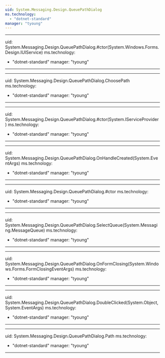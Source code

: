 ```yaml
---
uid: System.Messaging.Design.QueuePathDialog
ms.technology: 
  - "dotnet-standard"
manager: "tyoung"
---
```


---
uid: System.Messaging.Design.QueuePathDialog.#ctor(System.Windows.Forms.Design.IUIService)
ms.technology: 
  - "dotnet-standard"
manager: "tyoung"
---

---
uid: System.Messaging.Design.QueuePathDialog.ChoosePath
ms.technology: 
  - "dotnet-standard"
manager: "tyoung"
---

---
uid: System.Messaging.Design.QueuePathDialog.#ctor(System.IServiceProvider)
ms.technology: 
  - "dotnet-standard"
manager: "tyoung"
---

---
uid: System.Messaging.Design.QueuePathDialog.OnHandleCreated(System.EventArgs)
ms.technology: 
  - "dotnet-standard"
manager: "tyoung"
---

---
uid: System.Messaging.Design.QueuePathDialog.#ctor
ms.technology: 
  - "dotnet-standard"
manager: "tyoung"
---

---
uid: System.Messaging.Design.QueuePathDialog.SelectQueue(System.Messaging.MessageQueue)
ms.technology: 
  - "dotnet-standard"
manager: "tyoung"
---

---
uid: System.Messaging.Design.QueuePathDialog.OnFormClosing(System.Windows.Forms.FormClosingEventArgs)
ms.technology: 
  - "dotnet-standard"
manager: "tyoung"
---

---
uid: System.Messaging.Design.QueuePathDialog.DoubleClicked(System.Object,System.EventArgs)
ms.technology: 
  - "dotnet-standard"
manager: "tyoung"
---

---
uid: System.Messaging.Design.QueuePathDialog.Path
ms.technology: 
  - "dotnet-standard"
manager: "tyoung"
---
